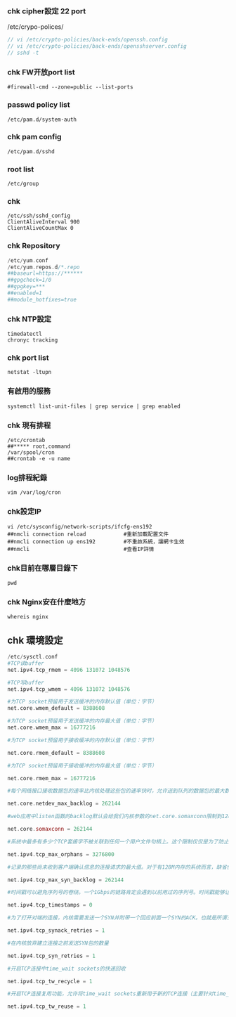 ### chk cipher設定 22 port
/etc/crypo-polices/
```php
// vi /etc/crypto-policies/back-ends/openssh.config 
// vi /etc/crypto-policies/back-ends/opensshserver.config
// sshd -t
```
### chk FW开放port list
````
#firewall-cmd --zone=public --list-ports
````
### passwd policy list
```
/etc/pam.d/system-auth
```
### chk  pam config
```
/etc/pam.d/sshd
```
### root list
```
/etc/group
```
### chk
```
/etc/ssh/sshd_config
ClientAliveInterval 900
ClientAliveCountMax 0

```

### chk Repository
```php
/etc/yum.conf
/etc/yum.repos.d/*.repo
##baseurl=https://****** 
##gpgcheck=1/0 
##gpgkey=***
##enabled=1
##module_hotfixes=true
```
### chk NTP設定
```
timedatectl  
chronyc tracking
```
### chk port list
```
netstat -ltupn
```
### 有啟用的服務
```
systemctl list-unit-files | grep service | grep enabled
```
### chk 現有排程
```
/etc/crontab
##***** root,command
/var/spool/cron
##crontab -e -u name
```
### log排程紀錄
```
vim /var/log/cron
```
### chk設定IP
```
vi /etc/sysconfig/network-scripts/ifcfg-ens192
##nmcli connection reload            #重新加載配置文件
##nmcli connection up ens192         #不重啟系統，讓網卡生效
##nmcli                              #查看IP詳情
````
### chk目前在哪層目錄下
```
pwd
```
### chk Nginx安在什麼地方
```
whereis nginx
```
## chk 環境設定
```php
/etc/sysctl.conf
#TCP读buffer
net.ipv4.tcp_rmem = 4096 131072 1048576

#TCP写buffer
net.ipv4.tcp_wmem = 4096 131072 1048576
```
```php
#为TCP socket预留用于发送缓冲的内存默认值（单位：字节）
net.core.wmem_default = 8388608

#为TCP socket预留用于发送缓冲的内存最大值（单位：字节）
net.core.wmem_max = 16777216

#为TCP socket预留用于接收缓冲的内存默认值（单位：字节）

net.core.rmem_default = 8388608

#为TCP socket预留用于接收缓冲的内存最大值（单位：字节）

net.core.rmem_max = 16777216

#每个网络接口接收数据包的速率比内核处理这些包的速率快时，允许送到队列的数据包的最大数目

net.core.netdev_max_backlog = 262144

#web应用中listen函数的backlog默认会给我们内核参数的net.core.somaxconn限制到128，而nginx定义的NGX_LISTEN_BACKLOG默认为511，所以有必要调整这个值

net.core.somaxconn = 262144
```
```php
#系统中最多有多少个TCP套接字不被关联到任何一个用户文件句柄上。这个限制仅仅是为了防止简单的DoS攻击，不能过分依靠它或者人为地减小这个值，更应该增加这个值(如果增加了内存之后)

net.ipv4.tcp_max_orphans = 3276800

#记录的那些尚未收到客户端确认信息的连接请求的最大值。对于有128M内存的系统而言，缺省值是1024，小内存的系统则是128

net.ipv4.tcp_max_syn_backlog = 262144

#时间戳可以避免序列号的卷绕。一个1Gbps的链路肯定会遇到以前用过的序列号。时间戳能够让内核接受这种"异常"的数据包。这里需要将其关掉

net.ipv4.tcp_timestamps = 0

#为了打开对端的连接，内核需要发送一个SYN并附带一个回应前面一个SYN的ACK。也就是所谓三次握手中的第二次握手。这个设置决定了内核放弃连接之前发送SYN+ACK包的数量

net.ipv4.tcp_synack_retries = 1

#在内核放弃建立连接之前发送SYN包的数量

net.ipv4.tcp_syn_retries = 1

#开启TCP连接中time_wait sockets的快速回收

net.ipv4.tcp_tw_recycle = 1

#开启TCP连接复用功能，允许将time_wait sockets重新用于新的TCP连接（主要针对time_wait连接）

net.ipv4.tcp_tw_reuse = 1
```
